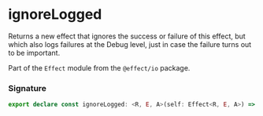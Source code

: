 # ignoreLogged

Returns a new effect that ignores the success or failure of this effect,
but which also logs failures at the Debug level, just in case the failure
turns out to be important.

Part of the `Effect` module from the `@effect/io` package.

### Signature

```typescript
export declare const ignoreLogged: <R, E, A>(self: Effect<R, E, A>) => Effect<R, never, void>
```
